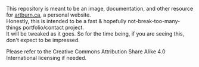 This repository is meant to be an image, documentation, and other resource for [artburn.ca](https://artburn.ca), a personal website.  
Honestly, this is intended to be a fast & hopefully not-break-too-many-things portfolio/contact project.  
It will be tweaked as it goes. So for the time being, if you are seeing this, don't expect to be impressed.

Please refer to the Creative Commons Attribution Share Alike 4.0 International licensing if needed.
